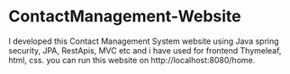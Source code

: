 # ContactManagement-Website
I developed this Contact Management System website using Java spring security, JPA, RestApis, MVC etc and i have used for frontend Thymeleaf, html, css. you can run this website on http://localhost:8080/home.

